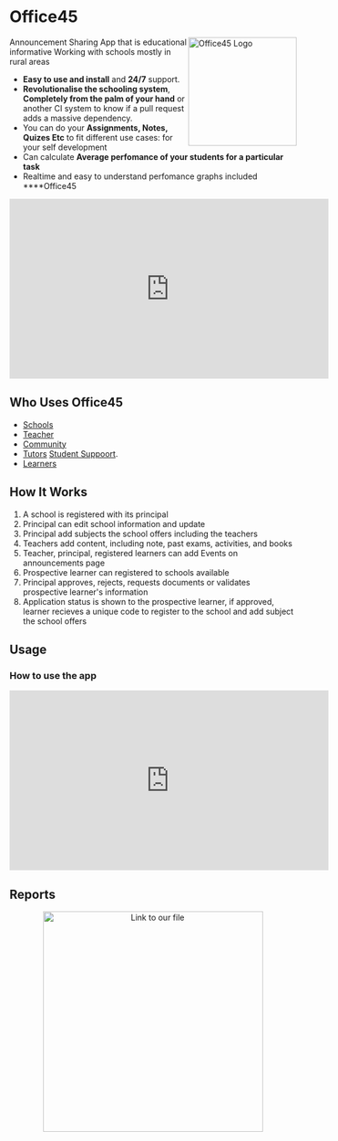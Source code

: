 # Office45 
<link rel="apple-touch-icon" sizes="180x180" href="/apple-touch-icon.png">
<link rel="icon" type="image/png" sizes="32x32" href="/favicon-32x32.png">
<link rel="icon" type="image/png" sizes="16x16" href="/favicon-16x16.png">
<link rel="manifest" href="/site.webmanifest">
<meta name="description" content="Announcement Sharing App that is educational informative Working with schools mostly in rural areas">
<img src="https://amandlaomnotho.co.za/wp-content/uploads/ultimatemember/1/profile_photo-190x190.jpg?1696348136" align="right"
     alt="Office45 Logo" width="190" height="190">

Announcement Sharing App that is educational informative
Working with schools mostly in rural areas

* **Easy to use and install** and **24/7** support.
* **Revolutionalise the schooling system**, **Completely from the palm of your hand**
  or another CI system to know if a pull request adds a massive dependency.
* You can do your **Assignments, Notes, Quizes Etc** to fit different use cases: for your self development
* Can calculate **Average perfomance of your students for a particular task** 
* Realtime and easy to understand perfomance graphs included ****Office45 

<iframe width="560" height="315" src="https://www.youtube.com/embed/hKNj4aJ9F6s?si=FCfCUULUJp0GKpI0" title="YouTube video player" frameborder="0" allow="accelerometer; autoplay; clipboard-write; encrypted-media; gyroscope; picture-in-picture; web-share" allowfullscreen></iframe>



## Who Uses Office45

* [Schools](https://dbe.gov.za)
* [Teacher](https://dbe.gov.za)
* [Community](https://dbe.gov.za)
* [Tutors](https://dbe.gov.za) 
  [Student Suppoort](https://office45.co.za).
* [Learners](https://office45.co.za) 


## How It Works

1. A school is registered with its principal
2. Principal can edit school information and update
3. Principal add subjects the school offers including the teachers
4. Teachers add content, including note, past exams, activities, and books
5. Teacher, principal, registered learners can add Events on announcements page
6. Prospective learner can registered to schools available
7. Principal approves, rejects, requests documents or validates prospective learner's information
8. Application status is shown to the prospective learner, if approved, learner recieves a unique code to register to
   the school and add subject the school offers


## Usage

### How to use the app



<iframe width="560" height="315" src="https://www.youtube.com/embed/hKNj4aJ9F6s?si=FCfCUULUJp0GKpI0" title="YouTube video player" frameborder="0" allow="accelerometer; autoplay; clipboard-write; encrypted-media; gyroscope; picture-in-picture; web-share" allowfullscreen></iframe>


## Reports

<p align="center">
<img src="http://amandlaomnotho.co.za/wp-content/uploads/2023/10/map.png"
  alt="Link to our file"
   height="386">
</p>


